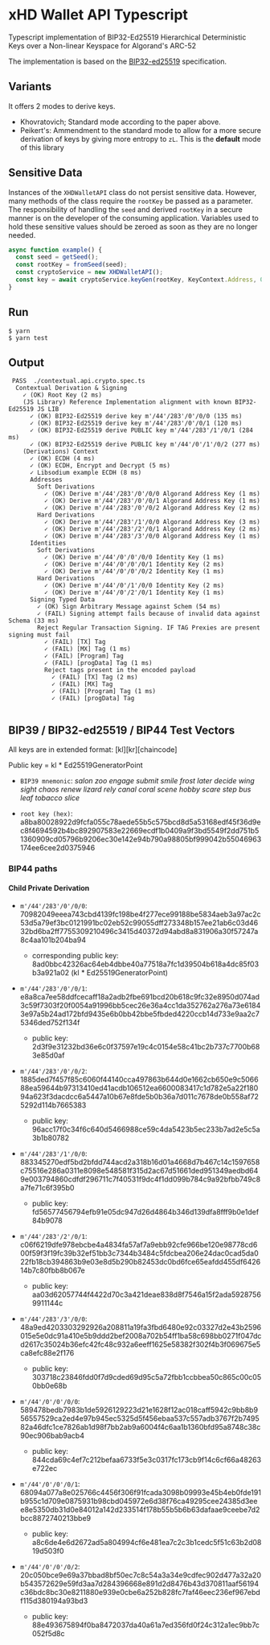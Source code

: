 # xHD Wallet API Typescript

Typescript implementation of BIP32-Ed25519 Hierarchical Deterministic Keys over a Non-linear Keyspace for Algorand's ARC-52

The implementation is based on the [BIP32-ed25519](https://acrobat.adobe.com/id/urn:aaid:sc:EU:04fe29b0-ea1a-478b-a886-9bb558a5242a) specification.

## Variants

It offers 2 modes to derive keys.

- Khovratovich; Standard mode according to the paper above.
- Peikert's: Ammendment to the standard mode to allow for a more secure derivation of keys by giving more entropy to `zL`. This is the **default** mode of this library

## Sensitive Data

Instances of the `XHDWalletAPI` class do not persist sensitive data. However, many methods of the class require the `rootKey` be passed as a parameter. The responsibility of handling the `seed` and derived `rootKey` in a secure manner is on the developer of the consuming application. Variables used to hold these sensitive values should be zeroed as soon as they are no longer needed.

```ts
async function example() {
  const seed = getSeed();
  const rootKey = fromSeed(seed);
  const cryptoService = new XHDWalletAPI();
  const key = await cryptoService.keyGen(rootKey, KeyContext.Address, 0, 0);
}
```

## Run

```shell
$ yarn
$ yarn test
```

## Output

```shell
 PASS  ./contextual.api.crypto.spec.ts
  Contextual Derivation & Signing
    ✓ (OK) Root Key (2 ms)
    (JS Library) Reference Implementation alignment with known BIP32-Ed25519 JS LIB
      ✓ (OK) BIP32-Ed25519 derive key m'/44'/283'/0'/0/0 (135 ms)
      ✓ (OK) BIP32-Ed25519 derive key m'/44'/283'/0'/0/1 (120 ms)
      ✓ (OK) BIP32-Ed25519 derive PUBLIC key m'/44'/283'/1'/0/1 (284 ms)
      ✓ (OK) BIP32-Ed25519 derive PUBLIC key m'/44'/0'/1'/0/2 (277 ms)
    (Derivations) Context
      ✓ (OK) ECDH (4 ms)
      ✓ (OK) ECDH, Encrypt and Decrypt (5 ms)
      ✓ Libsodium example ECDH (8 ms)
      Addresses
        Soft Derivations
          ✓ (OK) Derive m'/44'/283'/0'/0/0 Algorand Address Key (1 ms)
          ✓ (OK) Derive m'/44'/283'/0'/0/1 Algorand Address Key (1 ms)
          ✓ (OK) Derive m'/44'/283'/0'/0/2 Algorand Address Key (2 ms)
        Hard Derivations
          ✓ (OK) Derive m'/44'/283'/1'/0/0 Algorand Address Key (3 ms)
          ✓ (OK) Derive m'/44'/283'/2'/0/1 Algorand Address Key (2 ms)
          ✓ (OK) Derive m'/44'/283'/3'/0/0 Algorand Address Key (1 ms)
      Identities
        Soft Derivations
          ✓ (OK) Derive m'/44'/0'/0'/0/0 Identity Key (1 ms)
          ✓ (OK) Derive m'/44'/0'/0'/0/1 Identity Key (2 ms)
          ✓ (OK) Derive m'/44'/0'/0'/0/2 Identity Key (1 ms)
        Hard Derivations
          ✓ (OK) Derive m'/44'/0'/1'/0/0 Identity Key (2 ms)
          ✓ (OK) Derive m'/44'/0'/2'/0/1 Identity Key (1 ms)
      Signing Typed Data
        ✓ (OK) Sign Arbitrary Message against Schem (54 ms)
        ✓ (FAIL) Signing attempt fails because of invalid data against Schema (33 ms)
        Reject Regular Transaction Signing. IF TAG Prexies are present signing must fail
          ✓ (FAIL) [TX] Tag
          ✓ (FAIL) [MX] Tag (1 ms)
          ✓ (FAIL) [Program] Tag
          ✓ (FAIL) [progData] Tag (1 ms)
          Reject tags present in the encoded payload
            ✓ (FAIL) [TX] Tag (2 ms)
            ✓ (FAIL) [MX] Tag
            ✓ (FAIL) [Program] Tag (1 ms)
            ✓ (FAIL) [progData] Tag


```

## BIP39 / BIP32-ed25519 / BIP44 Test Vectors

All keys are in extended format: [kl][kr][chaincode]

Public key = kl \* Ed25519GeneratorPoint

- `BIP39 mnemonic`: _salon zoo engage submit smile frost later decide wing sight chaos renew lizard rely canal coral scene hobby scare step bus leaf tobacco slice_

- `root key (hex)`: a8ba80028922d9fcfa055c78aede55b5c575bcd8d5a53168edf45f36d9ec8f4694592b4bc892907583e22669ecdf1b0409a9f3bd5549f2dd751b51360909cd05796b9206ec30e142e94b790a98805bf999042b55046963174ee6cee2d0375946

### BIP44 paths

#### Child Private Derivation

- `m'/44'/283'/0'/0/0`: 70982049eeea743cbd4139fc198be4f277ece99188be5834aeb3a97ac2c53d5a79ef3bc0121991bc02eb52c99055dff273348b157ee21ab6c03d4632bd6ba2ff7755309210496c3415d40372d94abd8a831906a30f57247a8c4aa101b204ba94
  - corresponding public key: 8ad0bbc42326ac64eb4dbbe40a77518a7fc1d39504b618a4dc85f03b3a921a02 (kl \* Ed25519GeneratorPoint)
- `m'/44'/283'/0'/0/1`: e8a8ca7ee58ddfcecaff18a2adb2fbe691bcd20b618c9fc32e8950d074ad3c59f7303f20f0054a91996bb5cec26e36a4cc1da352762a276a73e61843e97a5b24ad172bfd9435e6b0bb42bbe5fbded4220ccb14d733e9aa2c75346ded752f134f

  - public key: 2d3f9e31232bd36e6c0f37597e19c4c0154e58c41bc2b737c7700b683e85d0af

- `m'/44'/283'/0'/0/2`: 1885ded7f457f85c6060f44140cca497863b644d0e1662cb650e9c506688ea59644b97313410ed41acdb106512ea6600083417c1d782e5a22f18094a623f3dacdcc6a5447a10b67e8fde5b0b36a7d011c7678de0b558af725292d114b7665383

  - public key: 96acc17f0c34f6c640d5466988ce59c4da5423b5ec233b7ad2e5c5a3b1b80782

- `m'/44'/283'/1'/0/0`: 883345270edf5bd2bfdd744acd2a318b16d01a4668d7b467c14c1597658c75516e286a0311e8098e548581f315d2ac67d51661ded951349aedbd649e003794860cdfdf296711c7f40531f9dc4f1dd099b784c9a92bfbb749c8a7fe71c6f395b0

  - public key: fd56577456794efb91e05dc947d26d4864b346d139dfa8fff9b0e1def84b9078

- `m'/44'/283'/2'/0/1`: c06f6219dfe978ebcbe4a4834fa57af7a9ebb92cfe966be120e98778cd600f59f3f19fc39b32ef51bb3c7344b3484c5fdcbea206e24dac0cad5da022fb18cb394863b9e03e8d5b290b82453dc0bd6fce65eafdd455df642614b7c80fbb8b067e

  - public key: aa03d62057744f4422d70c3a421deae838d8f7546a15f2ada59287569911144c

- `m'/44'/283'/3'/0/0`: 48a9ed4203303292926a208811a19fa3fbd6480e92c03327d2e43b2596015e5e0dc91a410e5b9ddd2bef2008a702b54ff1ba58c698bb0271f047dcd2617c35024b36efc42fc48c932a6eeff1625e58382f302f4b3f069675e5ca8efc88e2f176

  - public key: 303718c23846fdd0f7d9cded69d95c5a72fbb1ccbbea50c865c00c050bb0e68b

- `m'/44'/0'/0'/0/0`: 589478bedb7983b1de5926129223d21e1628f12ac018caff5942c9bb8b956557529ca2ed4e97b945ec5325d5f456ebaa537c557adb3767f2b749582a46dfc1ce7826ab1d98f7bb2ab9a6004f4c6aa1b1360bfd95a8748c38c90ec906bab9acb4

  - public key: 844cda69c4ef7c212befaa6733f5e3c0317fc173cb9f14c6cf66a48263e722ec

- `m'/44'/0'/0'/0/1`: 68094a077a8e025766c4456f306f91fcada3098b09993e45b4eb0fde191b955c1d709e0875931b98cbd045972e6d38f76ca49295cee24385d3eee8e5350db31d0e84012a142d233514f178b55b5b6b63dafaae9ceebe7d2bcc8872740213bbe9

  - public key: a8c6de4e6d2672ad5a804994cf6e481ea7c2c3b1cedc5f51c63b2d0819d503f0

- `m'/44'/0'/0'/0/2`: 20c050bce9e69a37bbad8bf50ec7c8c54a3a34e9cdfec902d477a32a20b543572629e59fd3aa7d284396668e891d2d8476b43d370811aaf56194c36bdc8bc30e8211880e939e0cbe6a252b828fc7faf46eec236ef967ebdf115d380194a93bd3
  - public key: 88e493675894f0ba8472037da40a61a7ed356fd0f24c312a1ec9bb7c052f5d8c
